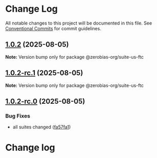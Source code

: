 # Change Log

All notable changes to this project will be documented in this file.
See [Conventional Commits](https://conventionalcommits.org) for commit guidelines.

## [1.0.2](https://github.com/zerobias-org/suite/compare/@zerobias-org/suite-us-ftc@1.0.2-rc.1...@zerobias-org/suite-us-ftc@1.0.2) (2025-08-05)

**Note:** Version bump only for package @zerobias-org/suite-us-ftc





## [1.0.2-rc.1](https://github.com/zerobias-org/suite/compare/@zerobias-org/suite-us-ftc@1.0.2-rc.0...@zerobias-org/suite-us-ftc@1.0.2-rc.1) (2025-08-05)

**Note:** Version bump only for package @zerobias-org/suite-us-ftc





## [1.0.2-rc.0](https://github.com/zerobias-org/suite/compare/@zerobias-org/suite-us-ftc@1.0.1...@zerobias-org/suite-us-ftc@1.0.2-rc.0) (2025-08-05)


### Bug Fixes

* all suites changed ([fa57fa1](https://github.com/zerobias-org/suite/commit/fa57fa1af7628003297df46b2d7740fe95bd2666))





# Change log

